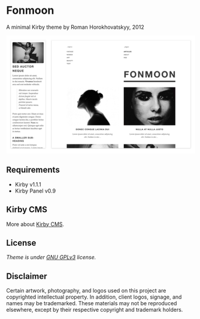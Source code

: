 # Fonmoon

A minimal Kirby theme by Roman Horokhovatskyy, 2012

![screen](screen.png)

## Requirements

- Kirby v1.1.1
- Kirby Panel v0.9

## Kirby CMS

More about [Kirby CMS](https://getkirby.com/).

## License

*Theme is under [GNU GPLv3](license) license.*

## Disclaimer

Certain artwork, photography, and logos used on this project are copyrighted intellectual property. In addition, client logos, signage, and names may be trademarked. These materials may not be reproduced elsewhere, except by their respective copyright and trademark holders.
